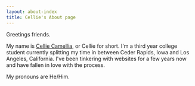 ```yaml
---
layout: about-index
title: Cellie's About page
---
```


Greetings friends.

My name is <a class="h-card" rel=me href="https://celadon.moe">Cellie Camellia</a>, or Cellie for short. I'm a third year college student currently splitting my time in between Ceder Rapids, Iowa and Los Angeles, California. I've been tinkering with websites for a few years now and have fallen in love with the process.

My pronouns are He/Him.
